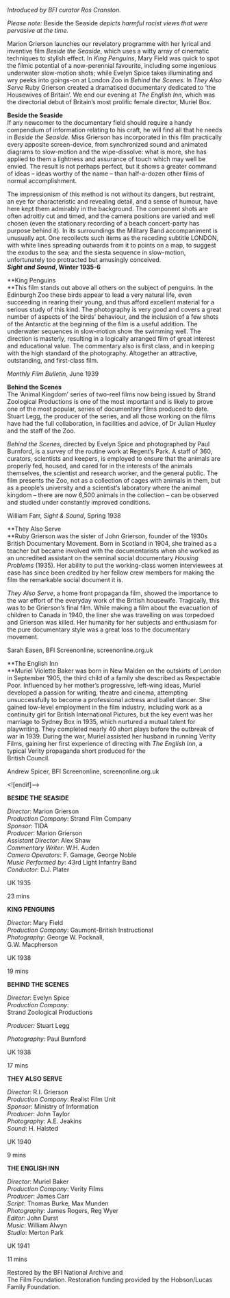 

_Introduced by BFI curator Ros Cranston._

_Please note:_ Beside the Seaside _depicts harmful racist views that were pervasive at the time._

Marion Grierson launches our revelatory programme with her lyrical and inventive film _Beside the Seaside_, which uses a witty array of cinematic techniques to stylish effect. In _King Penguins_, Mary Field was quick to spot the filmic potential of a now-perennial favourite, including some ingenious underwater slow-motion shots; while Evelyn Spice takes illuminating and wry peeks into goings-on at London Zoo in _Behind the Scenes_. In _They Also Serve_ Ruby Grierson created a dramatised documentary dedicated to ‘the Housewives of Britain’. We end our evening at _The English Inn_, which was the directorial debut of Britain’s most prolific female director, Muriel Box.

**Beside the Seaside**  
If any newcomer to the documentary field should require a handy compendium of information relating to his craft, he will find all that he needs in _Beside the Seaside_. Miss Grierson has incorporated in this film practically every apposite screen-device, from synchronized sound and animated diagrams to slow-motion and the wipe-dissolve: what is more, she has applied to them a lightness and assurance of touch which may well be envied. The result is not perhaps perfect, but it shows a greater command of ideas – ideas worthy of the name – than half-a-dozen other films of normal accomplishment.

The impressionism of this method is not without its dangers, but restraint, an eye for characteristic and revealing detail, and a sense of humour, have here kept them admirably in the background. The component shots are often adroitly cut and timed, and the camera positions are varied and well chosen (even the stationary recording of a beach concert-party has purpose behind it). In its surroundings the Military Band accompaniment is unusually apt. One recollects such items as the receding subtitle LONDON, with white lines spreading outwards from it to points on a map, to suggest the exodus to the sea; and the siesta sequence in slow-motion, unfortunately too protracted but amusingly conceived.  
**_Sight and Sound_, Winter 1935-6**

**King Penguins  
**This film stands out above all others on the subject of penguins. In the Edinburgh Zoo these birds appear to lead a very natural life, even succeeding in rearing their young, and thus afford excellent material for a serious study of this kind. The photography is very good and covers a great number of aspects of the birds’ behaviour, and the inclusion of a few shots of the Antarctic at the beginning of the film is a useful addition. The underwater sequences in slow-motion show the swimming well. The direction is masterly, resulting in a logically arranged film of great interest and educational value. The commentary also is first class, and in keeping with the high standard of the photography. Altogether an attractive, outstanding, and first-class film.

_Monthly Film Bulletin_, June 1939

**Behind the Scenes**  
The ‘Animal Kingdom’ series of two-reel films now being issued by Strand Zoological Productions is one of the most important and is likely to prove one of the most popular, series of documentary films produced to date. Stuart Legg, the producer of the series, and all those working on the films have had the full collaboration, in facilities and advice, of Dr Julian Huxley and the staff of the Zoo.

_Behind the Scenes_, directed by Evelyn Spice and photographed by Paul Burnford, is a survey of the routine work at Regent’s Park. A staff of 360, curators, scientists and keepers, is employed to ensure that the animals are properly fed, housed, and cared for in the interests of the animals themselves, the scientist and research worker, and the general public. The film presents the Zoo, not as a collection of cages with animals in them, but as a people’s university and a scientist’s laboratory where the animal kingdom – there are now 6,500 animals in the collection – can be observed and studied under constantly improved conditions.

William Farr, _Sight & Sound_, Spring 1938

**They Also Serve  
**Ruby Grierson was the sister of John Grierson, founder of the 1930s British Documentary Movement. Born in Scotland in 1904, she trained as a teacher but became involved with the documentarists when she worked as an uncredited assistant on the seminal social documentary _Housing Problems_ (1935). Her ability to put the working-class women interviewees at ease has since been credited by her fellow crew members for making the film the remarkable social document it is.

_They Also Serve_, a home front propaganda film, showed the importance to the war effort of the everyday work of the British housewife. Tragically, this was to be Grierson’s final film. While making a film about the evacuation of children to Canada in 1940, the liner she was travelling on was torpedoed and Grierson was killed. Her humanity for her subjects and enthusiasm for the pure documentary style was a great loss to the documentary movement.

Sarah Easen, BFI Screenonline, screenonline.org.uk

**The English Inn  
**Muriel Violette Baker was born in New Malden on the outskirts of London in September 1905, the third child of a family she described as Respectable Poor. Influenced by her mother’s progressive, left-wing ideas, Muriel developed a passion for writing, theatre and cinema, attempting unsuccessfully to become a professional actress and ballet dancer. She gained low-level employment in the film industry, including work as a continuity girl for British International Pictures, but the key event was her marriage to Sydney Box in 1935, which nurtured a mutual talent for playwriting. They completed nearly 40 short plays before the outbreak of war in 1939. During the war, Muriel assisted her husband in running Verity Films, gaining her first experience of directing with _The English Inn_, a typical Verity propaganda short produced for the  
British Council.

Andrew Spicer, BFI Screenonline, screenonline.org.uk

<![endif]-->

**BESIDE THE SEASIDE**

_Director_: Marion Grierson  
_Production Company_: Strand Film Company  
_Sponsor_: TIDA  
_Producer_: Marion Grierson  
_Assistant Director_: Alex Shaw  
_Commentary Writer_: W.H. Auden  
_Camera Operators_: F. Gamage, George Noble  
_Music Performed by_: 43rd Light Infantry Band  
_Conductor_: D.J. Plater

UK 1935

23 mins

**KING PENGUINS**

_Director_: Mary Field  
_Production Company_: Gaumont-British Instructional  
_Photography_: George W. Pocknall,  
G.W. Macpherson

UK 1938

19 mins

**BEHIND THE SCENES**

_Director_: Evelyn Spice  
_Production Company_:  
Strand Zoological Productions

_Producer:_ Stuart Legg

_Photography:_ Paul Burnford

UK 1938

17 mins

**THEY ALSO SERVE**

_Director_: R.I. Grierson  
_Production Company_: Realist Film Unit  
_Sponsor_: Ministry of Information  
_Producer_: John Taylor  
_Photography_: A.E. Jeakins  
_Sound_: H. Halsted

UK 1940

9 mins

**THE ENGLISH INN**

_Director_: Muriel Baker  
_Production Company_: Verity Films  
_Producer_: James Carr  
_Script_: Thomas Burke, Max Munden  
_Photography_: James Rogers, Reg Wyer  
_Editor_: John Durst  
_Music_: William Alwyn  
_Studio_: Merton Park

UK 1941

11 mins

Restored by the BFI National Archive and  
The Film Foundation. Restoration funding provided by the Hobson/Lucas Family Foundation.
<!--stackedit_data:
eyJoaXN0b3J5IjpbMTU5MDExMDg5NF19
-->